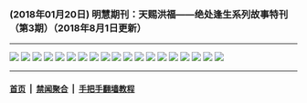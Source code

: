 ### (2018年01月20日) 明慧期刊：天赐洪福——绝处逢生系列故事特刊（第3期）（2018年8月1日更新）

---

<img src="http://qikan.minghui.org/mhqkpage/qikanimage/2018/01/20/tchf-03-2in1-read-online1.png"/> 

<img src="http://qikan.minghui.org/mhqkpage/qikanimage/2018/01/20/tchf-03-2in1-read-online2.png"/> 

<img src="http://qikan.minghui.org/mhqkpage/qikanimage/2018/01/20/tchf-03-2in1-read-online3.png"/> 

<img src="http://qikan.minghui.org/mhqkpage/qikanimage/2018/01/20/tchf-03-2in1-read-online4.png"/> 

<img src="http://qikan.minghui.org/mhqkpage/qikanimage/2018/01/20/tchf-03-2in1-read-online5.png"/> 

<img src="http://qikan.minghui.org/mhqkpage/qikanimage/2018/01/20/tchf-03-2in1-read-online6.png"/> 

<img src="http://qikan.minghui.org/mhqkpage/qikanimage/2018/01/20/tchf-03-2in1-read-online7.png"/> 

<img src="http://qikan.minghui.org/mhqkpage/qikanimage/2018/01/20/tchf-03-2in1-read-online8.png"/> 

<img src="http://qikan.minghui.org/mhqkpage/qikanimage/2018/01/20/tchf-03-2in1-read-online9.png"/> 

<img src="http://qikan.minghui.org/mhqkpage/qikanimage/2018/01/20/tchf-03-2in1-read-online10.png"/> 

<img src="http://qikan.minghui.org/mhqkpage/qikanimage/2018/01/20/tchf-03-2in1-read-online11.png"/> 

<img src="http://qikan.minghui.org/mhqkpage/qikanimage/2018/01/20/tchf-03-2in1-read-online12.png"/> 

<img src="http://qikan.minghui.org/mhqkpage/qikanimage/2018/01/20/tchf-03-2in1-read-online13.png"/> 

<img src="http://qikan.minghui.org/mhqkpage/qikanimage/2018/01/20/tchf-03-2in1-read-online14.png"/> 

<img src="http://qikan.minghui.org/mhqkpage/qikanimage/2018/01/20/tchf-03-2in1-read-online15.png"/> 

<img src="http://qikan.minghui.org/mhqkpage/qikanimage/2018/01/20/tchf-03-2in1-read-online16.png"/> 

<img src="http://qikan.minghui.org/mhqkpage/qikanimage/2018/01/20/tchf-03-2in1-read-online17.png"/> 

<img src="http://qikan.minghui.org/mhqkpage/qikanimage/2018/01/20/tchf-03-2in1-read-online18.png"/> 

<img src="http://qikan.minghui.org/mhqkpage/qikanimage/2018/01/20/tchf-03-2in1-read-online19.png"/> 



---

#### [首页](../../../..) &nbsp;|&nbsp; [禁闻聚合](https://github.com/gfw-breaker/banned-news) &nbsp;|&nbsp; [手把手翻墙教程](https://github.com/gfw-breaker/guides) 